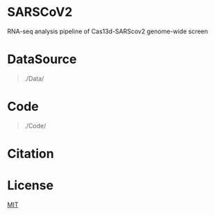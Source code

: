 <!--
 * @Descripttion: 
 * @Author: LiQun
 * @Email: liqun95@163.com
 * @Date: 2023-11-23 10:54:13
 * @LastEditTime: 2023-11-23 11:26:16
-->
# SARSCoV2
RNA-seq analysis pipeline of Cas13d-SARScov2 genome-wide screen

# DataSource
> ./Data/

# Code
> ./Code/

# Citation

# License
[MIT](./LICENSE)